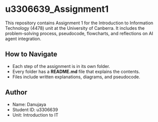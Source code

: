 # u3306639_Assignment1
This repository contains Assignment 1 for the Introduction to Information Technology (4478) unit at the University of Canberra. It includes the problem-solving process, pseudocode, flowcharts, and reflections on AI agent integration.

## How to Navigate
- Each step of the assignment is in its own folder.
- Every folder has a **README.md** file that explains the contents.
- Files include written explanations, diagrams, and pseudocode.

## Author
- Name: Danujaya  
- Student ID: u3306639
- Unit: Introduction to IT 
